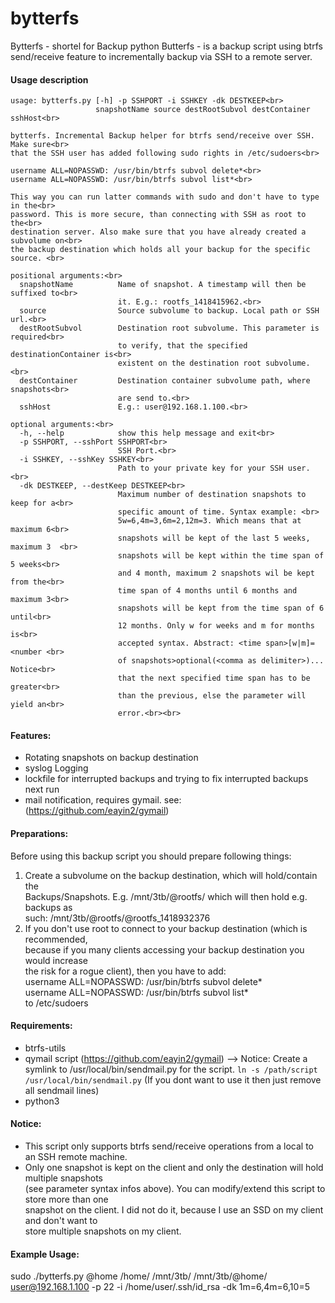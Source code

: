 bytterfs
========
Bytterfs - shortel for Backup python Butterfs - is a backup script using btrfs send/receive feature to incrementally backup
via SSH to a remote server.

####  Usage description
```
usage: bytterfs.py [-h] -p SSHPORT -i SSHKEY -dk DESTKEEP<br>
                   snapshotName source destRootSubvol destContainer sshHost<br>

bytterfs. Incremental Backup helper for btrfs send/receive over SSH. Make sure<br>
that the SSH user has added following sudo rights in /etc/sudoers<br>

username ALL=NOPASSWD: /usr/bin/btrfs subvol delete*<br>
username ALL=NOPASSWD: /usr/bin/btrfs subvol list*<br>

This way you can run latter commands with sudo and don't have to type in the<br>
password. This is more secure, than connecting with SSH as root to the<br>
destination server. Also make sure that you have already created a subvolume on<br>
the backup destination which holds all your backup for the specific source. <br>

positional arguments:<br>
  snapshotName          Name of snapshot. A timestamp will then be suffixed to<br>
                        it. E.g.: rootfs_1418415962.<br>
  source                Source subvolume to backup. Local path or SSH url.<br>
  destRootSubvol        Destination root subvolume. This parameter is required<br>
                        to verify, that the specified destinationContainer is<br>
                        existent on the destination root subvolume.<br>
  destContainer         Destination container subvolume path, where snapshots<br>
                        are send to.<br>
  sshHost               E.g.: user@192.168.1.100.<br>

optional arguments:<br>
  -h, --help            show this help message and exit<br>
  -p SSHPORT, --sshPort SSHPORT<br>
                        SSH Port.<br>
  -i SSHKEY, --sshKey SSHKEY<br>
                        Path to your private key for your SSH user.<br>
  -dk DESTKEEP, --destKeep DESTKEEP<br>
                        Maximum number of destination snapshots to keep for a<br>
                        specific amount of time. Syntax example: <br>
                        5w=6,4m=3,6m=2,12m=3. Which means that at maximum 6<br>
                        snapshots will be kept of the last 5 weeks, maximum 3  <br> 
                        snapshots will be kept within the time span of 5 weeks<br>
                        and 4 month, maximum 2 snapshots wil be kept from the<br>
                        time span of 4 months until 6 months and maximum 3<br>
                        snapshots will be kept from the time span of 6 until<br>
                        12 months. Only w for weeks and m for months is<br>
                        accepted syntax. Abstract: <time span>[w|m]= <number <br>
                        of snapshots>optional(<comma as delimiter>)... Notice<br>
                        that the next specified time span has to be greater<br>
                        than the previous, else the parameter will yield an<br>
                        error.<br><br>
```          

#### Features:
- Rotating snapshots on backup destination
- syslog Logging
- lockfile for interrupted backups and trying to fix interrupted backups next run
- mail notification, requires gymail. see: (https://github.com/eayin2/gymail) <br>

#### Preparations:<br>
Before using this backup script you should prepare following things:<br>
1. Create a subvolume on the backup destination, which will hold/contain the <br>
   Backups/Snapshots. E.g. /mnt/3tb/@rootfs/  which will then hold e.g. backups as <br>
   such: /mnt/3tb/@rootfs/@rootfs_1418932376   <br>
2. If you don't use root to connect to your backup destination (which is recommended,  <br>
   because if you many clients accessing your backup destination you would increase  <br>
   the risk for a rogue client), then you have to add: <br>
   username ALL=NOPASSWD: /usr/bin/btrfs subvol delete*<br>
   username ALL=NOPASSWD: /usr/bin/btrfs subvol list*<br>
   to /etc/sudoers<br>

#### Requirements: <br>
- btrfs-utils
- qymail script (https://github.com/eayin2/gymail) 
  --> Notice: Create a symlink to /usr/local/bin/sendmail.py for the script. `ln -s /path/script /usr/local/bin/sendmail.py`
  (If you dont want to use it then just remove all sendmail lines)
- python3<br>

#### Notice:<br>
- This script only supports btrfs send/receive operations from a local to an SSH remote machine.<br>
- Only one snapshot is kept on the client and only the destination will hold multiple snapshots<br>
  (see parameter syntax infos above). You can modify/extend this script to store more than one<br>
  snapshot on the client. I did not do it, because I use an SSD on my client and don't want to<br>
  store multiple snapshots on my client.<br>

#### Example Usage: <br>
sudo ./bytterfs.py @home /home/ /mnt/3tb/ /mnt/3tb/@home/ user@192.168.1.100 -p 22 -i /home/user/.ssh/id_rsa -dk 1m=6,4m=6,10=5 <br>
